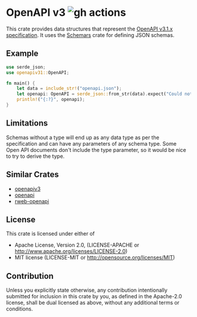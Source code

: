# OpenAPI v3 ![gh actions](https://github.com/JoelEllis/openapiv31/actions/workflows/rust.yml/badge.svg)

This crate provides data structures that represent the [OpenAPI v3.1.x specification](https://github.com/OAI/OpenAPI-Specification/blob/master/versions/3.1.0.md). It uses the [Schemars](https://github.com/GREsau/schemars) crate for defining JSON schemas.

## Example

```rust
use serde_json;
use openapiv31::OpenAPI;

fn main() {
    let data = include_str!("openapi.json");
    let openapi: OpenAPI = serde_json::from_str(data).expect("Could not deserialize input");
    println!("{:?}", openapi);
}
```

## Limitations

Schemas without a type will end up as any data type as per the specification and can have any parameters of any schema type. Some Open API documents don't include the type parameter, so it would be nice to try to derive the type.

## Similar Crates

* [openapiv3](https://github.com/glademiller/openapiv3)
* [openapi](https://crates.io/crates/openapi)
* [rweb-openapi](https://lib.rs/crates/rweb-openapi)

## License

This crate is licensed under either of

* Apache License, Version 2.0, (LICENSE-APACHE or <http://www.apache.org/licenses/LICENSE-2.0>)
* MIT license (LICENSE-MIT or <http://opensource.org/licenses/MIT>)

## Contribution

Unless you explicitly state otherwise, any contribution intentionally submitted for inclusion in this crate by you, as defined in the Apache-2.0 license, shall be dual licensed as above, without any additional terms or conditions.
